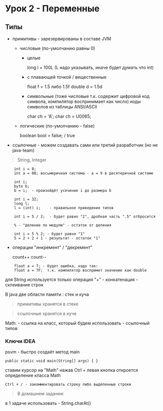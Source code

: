 # Урок 2 - Переменные

## Типы 
- примитивы     - зарезервированы в составе JVM
    
    - числовые (по-умолчанию равны 0)
        - целые                 
            
            long l = 100L (L надо указывать, иначе будет думать что int)

        - с плавающей точкой / вещественные    
        
            float f = 1.5 либо 1.5f 
            double d = 1.5d

        - символьные (тоже числовые т.к. содержит цифровой код символа, компилятор воспринимает как число)
            коды символов из таблицы ANSI/ASCII

            char ch = 'A';
            char ch = U0065;
    
    - логические (по-умолчанию - false)

        boolean bool = false; / true

- ссылочные     - можем создавать сами или третий разработчик (но не java-team)

> String, Integer

```
    int i = 8;
    int a = 08; восьмеричная система - a = 9 в десятеричной системе

    int i;
    byte b;
    b = i;  - произойдёт усечение i до размера b

    int i = 32;
    long l;
    l = (int) i;    - правильное приведение типов

    int i = 5 / 2;  - будет равно "2", дробная часть ".5" отбросится

    % - "деление по модулю" - остаток от деления

    int i = 5 % 2; - будет равно "1" 
    5 = 2 + 2 + 1 - результат - остаток "1"
```

- операции "инкремент" / "декремент"

    count++
    count--

```
    float a = 7; - будет ошибка, надо так:
    float a = 7F;  т.к. компилятор воспримет значение как double
```

для String используется только операция "+" - конкатенация - склеивание строк

В java две области памяти : стек и куча

> примитивы хранятся в стеке

> ссылочные хранятся в куче

Math.  - ссылка на класс, который будем использовать - ссылочный типов

### Ключи IDEA

psvm - быстро создаёт метод main

    public static void main(String[] args) { }

ставим курсор на "Math" нажав Ctrl + левая кнопка откроется определение класса Math

    Ctrl + / - закомментировать строку либо выделенные строки

> В домашнем задании:

в 1 задаче использовать - String.charAt()
